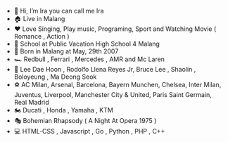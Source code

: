 - 👋 Hi, I’m Ira you can call me Ira
- 🏠 Live in Malang
- ❤️ Love Singing, Play music, Programing, Sport and Watching Movie ( Romance , Action ) 
- 🏫 School at Public Vacation High School 4 Malang
- 🎂 Born in Malang at May, 29th 2007
- 🏎️ Redbull , Ferrari , Mercedes , AMR and Mc Laren
- 🥋 Lee Dae Hoon , Rodolfo Llena Reyes Jr, Bruce Lee , Shaolin , Boloyeung , Ma Deong Seok 
- ⚽ AC Milan, Arsenal, Barcelona, Bayern Munchen, Chelsea, Inter Milan, Juventus, Liverpool, Manchester City & United, Paris Saint Germain, Real Madrid
- 🏍️ Ducati , Honda , Yamaha , KTM
- 🎭 Bohemian Rhapsody ( A Night At Opera 1975 )
- 💻 HTML-CSS , Javascript , Go , Python , PHP , C++

<!---
ruslanleker1663/ruslanleker1663 is a ✨ special ✨ repository because its `README.md` (this file) appears on your GitHub profile.
You can click the Preview link to take a look at your changes.
--->

